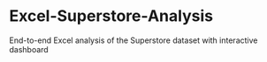 # Excel-Superstore-Analysis
End-to-end Excel analysis of the Superstore dataset with interactive dashboard
